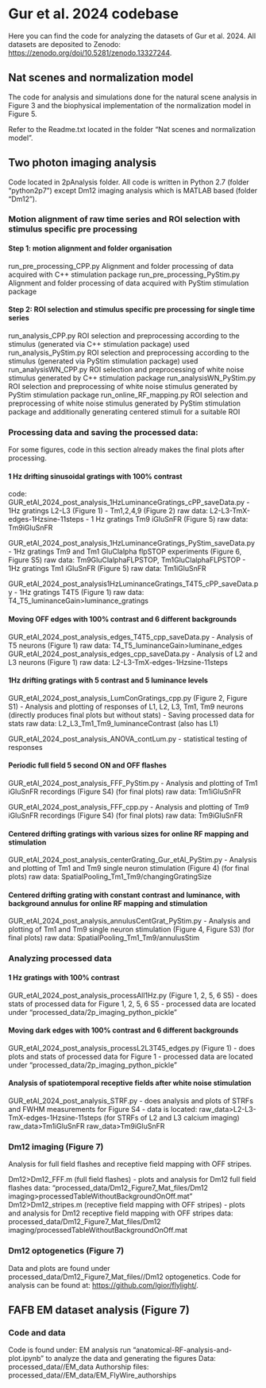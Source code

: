 # Gur et al. 2024 codebase

Here you can find the code for analyzing the datasets of Gur et al. 2024. All datasets are deposited to Zenodo: https://zenodo.org/doi/10.5281/zenodo.13327244.

## Nat scenes and normalization model
The code for analysis and simulations done for the natural scene analysis in Figure 3 and the biophysical implementation of the normalization model in Figure 5.

Refer to the Readme.txt located in the folder “Nat scenes and normalization model”.

## Two photon imaging analysis
Code located in 2pAnalysis folder. All code is written in Python 2.7 (folder “python2p7”) except Dm12 imaging analysis which is MATLAB based (folder “Dm12”).

### Motion alignment of raw time series and ROI selection with stimulus specific pre processing
#### Step 1: motion alignment and folder organisation
run_pre_processing_CPP.py
	Alignment and folder processing of data acquired with C++ stimulation package
run_pre_processing_PyStim.py
	Alignment and folder processing of data acquired with PyStim stimulation package

#### Step 2: ROI selection and stimulus specific pre processing for single time series 
run_analysis_CPP.py
	ROI selection and preprocessing according to the stimulus (generated via C++ stimulation package) used 
run_analysis_PyStim.py
	ROI selection and preprocessing according to the stimulus (generated via PyStim stimulation package) used 
run_analysisWN_CPP.py
	ROI selection and preprocessing of white noise stimulus generated by C++ stimulation package
run_analysisWN_PyStim.py
	ROI selection and preprocessing of white noise stimulus generated by PyStim stimulation package
run_online_RF_mapping.py
	ROI selection and preprocessing of white noise stimulus generated by PyStim stimulation package 		and additionally generating centered stimuli for a suitable ROI


### Processing data and saving the processed data:
For some figures, code in this section already makes the final plots after processing.

#### 1 Hz drifting sinusoidal gratings with 100% contrast
code: GUR_etAl_2024_post_analysis_1HzLuminanceGratings_cPP_saveData.py
	- 1Hz gratings L2-L3 (Figure 1) - Tm1,2,4,9 (Figure 2)
		raw data: L2-L3-TmX-edges-1Hzsine-11steps
	- 1 Hz gratings Tm9 iGluSnFR (Figure 5)
		raw data: Tm9iGluSnFR

GUR_etAl_2024_post_analysis_1HzLuminanceGratings_PyStim_saveData.py
	- 1Hz gratings Tm9 and Tm1 GluClalpha flpSTOP experiments (Figure 6, Figure S5)
		raw data: Tm9GluClalphaFLPSTOP, Tm1GluClalphaFLPSTOP
	- 1Hz gratings Tm1 iGluSnFR (Figure 5)
		raw data: Tm1iGluSnFR

GUR_etAl_2024_post_analysis1HzLuminanceGratings_T4T5_cPP_saveData.py
	- 1Hz gratings T4T5 (Figure 1)
		raw data: T4_T5_luminanceGain>luminance_gratings

#### Moving OFF edges with 100% contrast and 6 different backgrounds
GUR_etAl_2024_post_analysis_edges_T4T5_cpp_saveData.py
	- Analysis of T5 neurons (Figure 1)
		raw data: T4_T5_luminanceGain>luminane_edges
GUR_etAl_2024_post_analysis_edges_cpp_saveData.py
	- Analysis of L2 and L3 neurons (Figure 1)
		raw data: L2-L3-TmX-edges-1Hzsine-11steps

#### 1Hz drifting gratings with 5 contrast and 5 luminance levels

GUR_etAl_2024_post_analysis_LumConGratings_cpp.py (Figure 2, Figure S1)
	- Analysis and plotting of responses of L1, L2, L3, Tm1, Tm9 neurons (directly produces final plots but without stats)
	- Saving processed data for stats 
		raw data: L2_L3_Tm1_Tm9_luminanceContrast (also has L1)


GUR_etAl_2024_post_analysis_ANOVA_contLum.py
	- statistical testing of responses
 
#### Periodic full field 5 second ON and OFF flashes 

GUR_etAl_2024_post_analysis_FFF_PyStim.py
	- Analysis and plotting of Tm1 iGluSnFR recordings (Figure S4) (for final plots)
		raw data: Tm1iGluSnFR

GUR_etAl_2024_post_analysis_FFF_cpp.py
	- Analysis and plotting of Tm9 iGluSnFR recordings (Figure S4) (for final plots)
		raw data: Tm9iGluSnFR

#### Centered drifting gratings with various sizes for online RF mapping and stimulation
GUR_etAl_2024_post_analysis_centerGrating_Gur_etAl_PyStim.py
	- Analysis and plotting of Tm1 and Tm9 single neuron stimulation (Figure 4) (for final plots)
		raw data: SpatialPooling_Tm1_Tm9/changingGratingSize

#### Centered drifting grating with constant contrast and luminance, with background annulus for online RF mapping and stimulation
GUR_etAl_2024_post_analysis_annulusCentGrat_PyStim.py
	- Analysis and plotting of Tm1 and Tm9 single neuron stimulation (Figure 4, Figure S3) (for final plots)
		raw data: SpatialPooling_Tm1_Tm9/annulusStim

### Analyzing processed data 

#### 1 Hz gratings with 100% contrast
GUR_etAl_2024_post_analysis_processAll1Hz.py (Figure 1, 2, 5, 6 S5)
	- does stats of processed data for Figure 1, 2, 5, 6 S5
	- processed data are located under “processed_data/2p_imaging_python_pickle”


#### Moving dark edges with 100% contrast and 6 different backgrounds
GUR_etAl_2024_post_analysis_processL2L3T45_edges.py (Figure 1)
	- does plots and stats of processed data for Figure 1 
	- processed data are located under “processed_data/2p_imaging_python_pickle”

#### Analysis of spatiotemporal receptive fields after white noise stimulation
GUR_etAl_2024_post_analysis_STRF.py
	- does analysis and plots of STRFs and FWHM measurements for Figure S4
	- data is located: 
		raw_data>L2-L3-TmX-edges-1Hzsine-11steps (for STRFs of L2 and L3 calcium imaging)
		raw_data>Tm1iGluSnFR
		raw_data>Tm9iGluSnFR

### Dm12 imaging (Figure 7)
Analysis for full field flashes and receptive field mapping with OFF stripes.


Dm12>Dm12_FFF.m (full field flashes)
	- plots and analysis for Dm12 full field flashes
		data: “processed_data/Dm12_Figure7_Mat_files/Dm12 imaging>processedTableWithoutBackgroundOnOff.mat”
Dm12>Dm12_stripes.m (receptive field mapping with OFF stripes)
	- plots and analysis for Dm12 receptive field mapping with OFF stripes
		data: processed_data/Dm12_Figure7_Mat_files/Dm12 imaging/processedTableWithoutBackgroundOnOff.mat

### Dm12 optogenetics (Figure 7)

Data and plots are found under processed_data/Dm12_Figure7_Mat_files//Dm12 optogenetics. Code for analysis can be found at: https://github.com/lgior/flylight/.


## FAFB EM dataset analysis (Figure 7)

### Code and data
Code is found under: EM analysis
	run “anatomical-RF-analysis-and-plot.ipynb” to analyze the data and generating the figures 
Data: processed_data//EM_data
Authorship files: processed_data//EM_data/EM_FlyWire_authorships
	